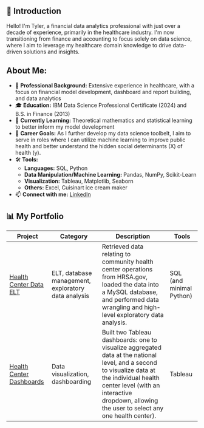 ## 👋 Introduction

Hello! I'm Tyler, a financial data analytics professional with just over a decade of experience, primarily in the healthcare industry. I'm now transitioning from finance and accounting to focus solely on data science, where I aim to leverage my healthcare domain knowledge to drive data-driven solutions and insights.

## About Me:
- 💼 **Professional Background:** Extensive experience in healthcare, with a focus on financial model development, dashboard and report building, and data analytics
- 🎓 **Education:** IBM Data Science Professional Certificate (2024) and B.S. in Finance (2013)
- 🌱 **Currently Learning:** Theoretical mathematics and statistical learning to better inform my model development
- 🥅 **Career Goals:** As I further develop my data science toolbelt, I aim to serve in roles where I can utilize machine learning to improve public health and better understand the hidden social determinants (X) of health (y).
- 🛠️ **Tools:**
  - **Languages:** SQL, Python
  - **Data Manipulation/Machine Learning:** Pandas, NumPy, Scikit-Learn
  - **Visualization:** Tableau, Matplotlib, Seaborn
  - **Others:** Excel, Cuisinart ice cream maker
- 📫 **Connect with me:** [LinkedIn](https://www.linkedin.com/in/tylerdardis/)

## 📊 My Portfolio
| Project      | Category      | Description              | Tools      |
| ------------ | ------------- | ------------------------ | ---------- |
| [Health Center Data ELT](https://github.com/tyler-dardis/Health-Center-Data-ELT) | ELT, database management, exploratory data analysis | Retrieved data relating to community health center operations from HRSA.gov, loaded the data into a MySQL database, and performed data wrangling and high-level exploratory data analysis. | SQL (and minimal Python) |
| [Health Center Dashboards](https://github.com/tyler-dardis/Health-Center-Dashboards) | Data visualization, dashboarding | Built two Tableau dashboards: one to visualize aggregated data at the national level, and a second to visualize data at the individual health center level (with an interactive dropdown, allowing the user to select any one health center). | Tableau |
